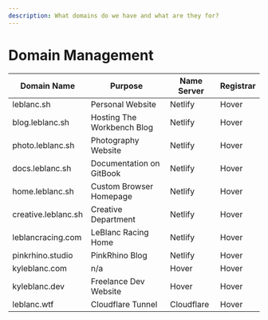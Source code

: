 ```yaml
---
description: What domains do we have and what are they for?
---
```


# Domain Management

| Domain Name         | Purpose                    | Name Server | Registrar |
| ------------------- | -------------------------- | ----------- | --------- |
| leblanc.sh          | Personal Website           | Netlify     | Hover     |
| blog.leblanc.sh     | Hosting The Workbench Blog | Netlify     | Hover     |
| photo.leblanc.sh    | Photography Website        | Netlify     | Hover     |
| docs.leblanc.sh     | Documentation on GitBook   | Netlify     | Hover     |
| home.leblanc.sh     | Custom Browser Homepage    | Netlify     | Hover     |
| creative.leblanc.sh | Creative Department        | Netlify     | Hover     |
| leblancracing.com   | LeBlanc Racing Home        | Netlify     | Hover     |
| pinkrhino.studio    | PinkRhino Blog             | Netlify     | Hover     |
| kyleblanc.com       | n/a                        | Hover       | Hover     |
| kyleblanc.dev       | Freelance Dev Website      | Hover       | Hover     |
| leblanc.wtf         | Cloudflare Tunnel          | Cloudflare  | Hover     |
